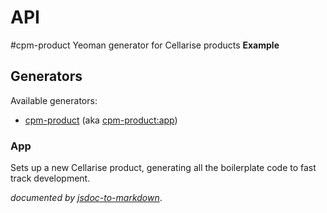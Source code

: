 # API
<a name="module_cpm-product"></a>
#cpm-product
Yeoman generator for Cellarise products
**Example**  
## Generators

Available generators:

* [cpm-product](#app) (aka [cpm-product:app](#app))


### App
Sets up a new Cellarise product, generating all the boilerplate code to fast track development.

*documented by [jsdoc-to-markdown](https://github.com/75lb/jsdoc-to-markdown)*.